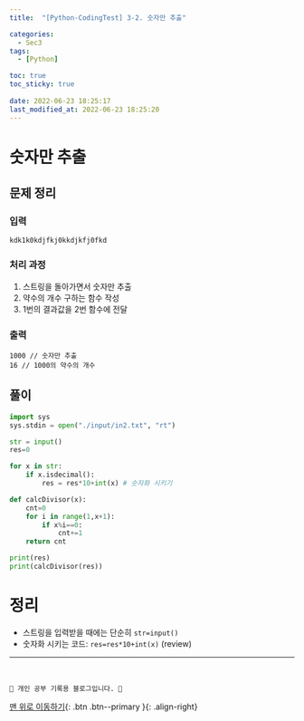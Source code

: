 ```yaml
---
title:  "[Python-CodingTest] 3-2. 숫자만 추출"

categories:
  - Sec3
tags:
  - [Python]

toc: true
toc_sticky: true
 
date: 2022-06-23 18:25:17
last_modified_at: 2022-06-23 18:25:20
---
```


# 숫자만 추출
## 문제 정리
### 입력
```
kdk1k0kdjfkj0kkdjkfj0fkd
```
### 처리 과정
1. 스트링을 돌아가면서 숫자만 추출
2. 약수의 개수 구하는 함수 작성
3. 1번의 결과값을 2번 함수에 전달

### 출력
```
1000 // 숫자만 추출
16 // 1000의 약수의 개수
```

## 풀이
```py
import sys
sys.stdin = open("./input/in2.txt", "rt")

str = input()
res=0

for x in str:
    if x.isdecimal():
        res = res*10+int(x) # 숫자화 시키기

def calcDivisor(x):
    cnt=0
    for i in range(1,x+1):
        if x%i==0:
            cnt+=1
    return cnt

print(res)
print(calcDivisor(res))
```

# 정리
- 스트링을 입력받을 때에는 단순히 `str=input()`
- 숫자화 시키는 코드: `res=res*10+int(x)` (review)

***
<br>

    💛 개인 공부 기록용 블로그입니다. 👻

[맨 위로 이동하기](#){: .btn .btn--primary }{: .align-right}